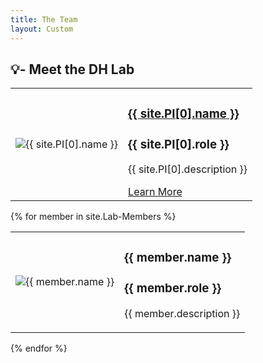 ```yaml
---
title: The Team
layout: Custom
---
```

<h2 class="custom-heading">
💡- Meet the DH Lab
</h2>
<!-- Wrapper to ensure consistent table width -->
<div class="team-table-wrapper">

  <!-- Table for Principal Investigator -->
  <table class="team-table">
    <tbody>
      <tr>
        <td>
          <img src="{{ site.PI[0].image }}" alt="{{ site.PI[0].name }}">
        </td>
        <td>
          <h3><a href="{{ '/PI-Page' | relative_url }}">{{ site.PI[0].name }}</a></h3>
          <h3>{{ site.PI[0].role }}</h3>
          <p>{{ site.PI[0].description }}</p>
          <a href="{{ '/PI-Page' | relative_url }}" class="link-button">Learn More</a>
        </td>
      </tr>
    </tbody>
  </table>

  <!-- Table for Lab Members -->
  {% for member in site.Lab-Members %}
    <table class="team-table">
      <tbody>
        <tr>
          <td>
            <img src="{{ member.image }}" alt="{{ member.name }}">
          </td>
          <td>
            <h3>{{ member.name }}</h3>
            <h3>{{ member.role }}</h3>
            <p>{{ member.description }}</p>
          </td>
        </tr>
      </tbody>
    </table>
  {% endfor %}

</div>
